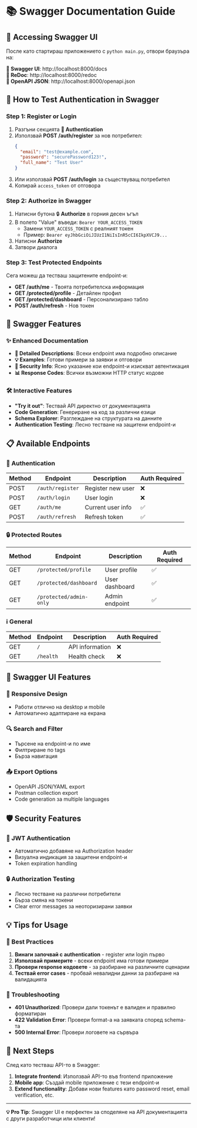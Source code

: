 # 📚 Swagger Documentation Guide

## 🚀 Accessing Swagger UI

После като стартираш приложението с `python main.py`, отвори браузъра на:

**🔗 Swagger UI**: http://localhost:8000/docs  
**🔗 ReDoc**: http://localhost:8000/redoc  
**🔗 OpenAPI JSON**: http://localhost:8000/openapi.json

## 🔐 How to Test Authentication in Swagger

### Step 1: Register or Login
1. Разгъни секцията **🔐 Authentication**
2. Използвай **POST /auth/register** за нов потребител:
   ```json
   {
     "email": "test@example.com",
     "password": "securePassword123!",
     "full_name": "Test User"
   }
   ```
3. Или използвай **POST /auth/login** за съществуващ потребител
4. Копирай `access_token` от отговора

### Step 2: Authorize in Swagger
1. Натисни бутона 🔒 **Authorize** в горния десен ъгъл
2. В полето "Value" въведи: `Bearer YOUR_ACCESS_TOKEN`
   - Замени `YOUR_ACCESS_TOKEN` с реалният токен
   - Пример: `Bearer eyJhbGciOiJIUzI1NiIsInR5cCI6IkpXVCJ9...`
3. Натисни **Authorize**
4. Затвори диалога

### Step 3: Test Protected Endpoints
Сега можеш да тестваш защитените endpoint-и:
- **GET /auth/me** - Твоята потребителска информация
- **GET /protected/profile** - Детайлен профил
- **GET /protected/dashboard** - Персонализирано табло
- **POST /auth/refresh** - Нов токен

## 🎯 Swagger Features

### ✨ Enhanced Documentation
- **📝 Detailed Descriptions**: Всеки endpoint има подробно описание
- **💡 Examples**: Готови примери за заявки и отговори
- **🔐 Security Info**: Ясно указание кои endpoint-и изискват автентикация
- **📊 Response Codes**: Всички възможни HTTP статус кодове

### 🛠 Interactive Features
- **"Try it out"**: Тествай API директно от документацията
- **Code Generation**: Генериране на код за различни езици
- **Schema Explorer**: Разглеждане на структурата на данните
- **Authentication Testing**: Лесно тестване на защитени endpoint-и

## 📋 Available Endpoints

### 🔐 Authentication
| Method | Endpoint | Description | Auth Required |
|--------|----------|-------------|---------------|
| POST | `/auth/register` | Register new user | ❌ |
| POST | `/auth/login` | User login | ❌ |
| GET | `/auth/me` | Current user info | ✅ |
| POST | `/auth/refresh` | Refresh token | ✅ |

### 🔒 Protected Routes
| Method | Endpoint | Description | Auth Required |
|--------|----------|-------------|---------------|
| GET | `/protected/profile` | User profile | ✅ |
| GET | `/protected/dashboard` | User dashboard | ✅ |
| GET | `/protected/admin-only` | Admin endpoint | ✅ |

### ℹ️ General
| Method | Endpoint | Description | Auth Required |
|--------|----------|-------------|---------------|
| GET | `/` | API information | ❌ |
| GET | `/health` | Health check | ❌ |

## 🎨 Swagger UI Features

### 📱 Responsive Design
- Работи отлично на desktop и mobile
- Автоматично адаптиране на екрана

### 🔍 Search and Filter
- Търсене на endpoint-и по име
- Филтриране по tags
- Бърза навигация

### 📤 Export Options
- OpenAPI JSON/YAML export
- Postman collection export
- Code generation за multiple languages

## 🛡️ Security Features

### 🔐 JWT Authentication
- Автоматично добавяне на Authorization header
- Визуална индикация за защитени endpoint-и
- Token expiration handling

### 🔒 Authorization Testing
- Лесно тестване на различни потребители
- Бърза смяна на токени
- Clear error messages за неоторизирани заявки

## 💡 Tips for Usage

### 🎯 Best Practices
1. **Винаги започвай с authentication** - register или login първо
2. **Използвай примерите** - всеки endpoint има готови примери
3. **Провери response кодовете** - за разбиране на различните сценарии
4. **Тествай error cases** - пробвай невалидни данни за разбиране на валидацията

### 🔧 Troubleshooting
- **401 Unauthorized**: Провери дали токенът е валиден и правилно форматиран
- **422 Validation Error**: Провери format-а на заявката според schema-та
- **500 Internal Error**: Провери логовете на сървъра

## 🚀 Next Steps

След като тестваш API-то в Swagger:
1. **Integrate frontend**: Използвай API-то във frontend приложение
2. **Mobile app**: Създай mobile приложение с тези endpoint-и
3. **Extend functionality**: Добави нови features като password reset, email verification, etc.

---

**💡 Pro Tip**: Swagger UI е перфектен за споделяне на API документацията с други разработчици или клиенти!